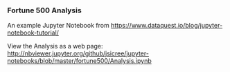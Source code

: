 ### Fortune 500 Analysis

An example Jupyter Notebook from https://www.dataquest.io/blog/jupyter-notebook-tutorial/  

View the Analysis as a web page:  
http://nbviewer.jupyter.org/github/jsicree/jupyter-notebooks/blob/master/fortune500/Analysis.ipynb
